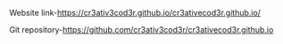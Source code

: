 Website link-https://cr3ativ3cod3r.github.io/cr3ativecod3r.github.io/

Git repository-https://github.com/cr3ativ3cod3r/cr3ativecod3r.github.io
